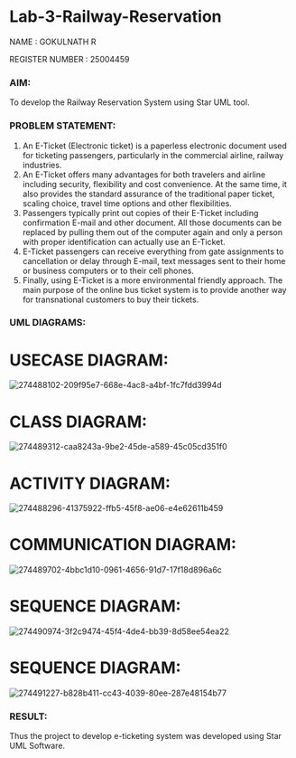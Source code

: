 # Lab-3-Railway-Reservation
NAME : GOKULNATH R

REGISTER NUMBER : 25004459

### AIM:
To develop the Railway Reservation System using Star UML tool.
### PROBLEM STATEMENT:
1. An E-Ticket (Electronic ticket) is a paperless electronic document used for ticketing
passengers, particularly in the commercial airline, railway industries.
2. An E-Ticket offers many advantages for both travelers and airline including security,
flexibility and cost convenience. At the same time, it also provides the standard assurance of
the traditional paper ticket, scaling choice, travel time options and other flexibilities.
3. Passengers typically print out copies of their E-Ticket including confirmation E-mail
and other document. All those documents can be replaced by pulling them out of the computer
again and only a person with proper identification can actually use an E-Ticket.
4. E-Ticket passengers can receive everything from gate assignments to cancellation or
delay through E-mail, text messages sent to their home or business computers or to their cell
phones.
5. Finally, using E-Ticket is a more environmental friendly approach. The main purpose
of the online bus ticket system is to provide another way for transnational customers to buy
their tickets.
### UML DIAGRAMS:
# USECASE DIAGRAM:
![274488102-209f95e7-668e-4ac8-a4bf-1fc7fdd3994d](https://github.com/user-attachments/assets/3aad779a-efbd-462c-b14b-6732e71577fc)

# CLASS DIAGRAM:
![274489312-caa8243a-9be2-45de-a589-45c05cd351f0](https://github.com/user-attachments/assets/4e8cdd82-b802-460f-bfff-a58f3bf33145)

# ACTIVITY DIAGRAM:
![274488296-41375922-ffb5-45f8-ae06-e4e62611b459](https://github.com/user-attachments/assets/6d7af644-e398-4536-9991-13970a2bbdec)

# COMMUNICATION DIAGRAM:
![274489702-4bbc1d10-0961-4656-91d7-17f18d896a6c](https://github.com/user-attachments/assets/b8b5411d-af56-465c-82d0-6af54adaa30a)

# SEQUENCE DIAGRAM:
![274490974-3f2c9474-45f4-4de4-bb39-8d58ee54ea22](https://github.com/user-attachments/assets/27133fc8-5be8-4227-b2e3-4608cdd71e47)

# SEQUENCE DIAGRAM:
![274491227-b828b411-cc43-4039-80ee-287e48154b77](https://github.com/user-attachments/assets/e762ca2f-ba02-4d39-b7f3-b904b1afc0d0)

### RESULT:
Thus the project to develop e-ticketing system was developed using Star UML Software.
